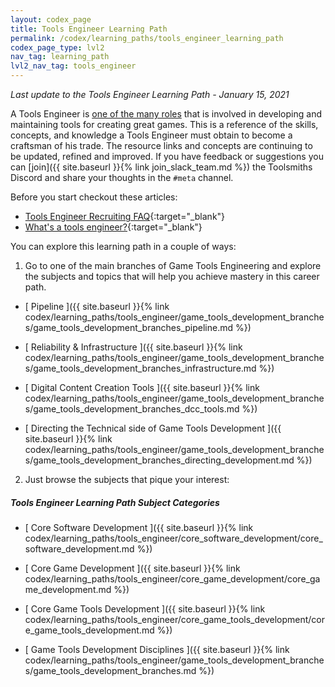 ```yaml
---
layout: codex_page
title: Tools Engineer Learning Path
permalink: /codex/learning_paths/tools_engineer_learning_path
codex_page_type: lvl2
nav_tag: learning_path
lvl2_nav_tag: tools_engineer
---
```


_Last update to the Tools Engineer Learning Path - January 15, 2021_

A Tools Engineer is [one of the many roles](https://tools.engineer/tool-development-roles) that is involved in developing and maintaining tools for creating great games. This is a reference of the skills, concepts, and knowledge a Tools Engineer must obtain to become a craftsman of his trade. The resource links and concepts are continuing to be updated, refined and improved. If you have feedback or suggestions you can [join]({{ site.baseurl }}{% link join_slack_team.md %}) the Toolsmiths Discord and share your thoughts in the `#meta` channel.


Before you start checkout these articles:
- [Tools Engineer Recruiting FAQ](https://gorlak.dev/recruiting/2018/07/13/tools-engineer-faq){:target="_blank"}
- [What's a tools engineer?](https://www.bungie.net/en/News/Article/50492){:target="_blank"}


You can explore this learning path in a couple of ways:

1) Go to one of the main branches of Game Tools Engineering and explore the subjects and topics that will help you achieve mastery in this career path.
- [ Pipeline ]({{ site.baseurl }}{% link codex/learning_paths/tools_engineer/game_tools_development_branches/game_tools_development_branches_pipeline.md %})

- [ Reliability & Infrastructure ]({{ site.baseurl }}{% link codex/learning_paths/tools_engineer/game_tools_development_branches/game_tools_development_branches_infrastructure.md %})

- [ Digital Content Creation Tools ]({{ site.baseurl }}{% link codex/learning_paths/tools_engineer/game_tools_development_branches/game_tools_development_branches_dcc_tools.md %})

- [ Directing the Technical side of Game Tools Development ]({{ site.baseurl }}{% link codex/learning_paths/tools_engineer/game_tools_development_branches/game_tools_development_branches_directing_development.md %})

2) Just browse the subjects that pique your interest:

##### Tools Engineer Learning Path Subject Categories 

- [ Core Software Development ]({{ site.baseurl }}{% link codex/learning_paths/tools_engineer/core_software_development/core_software_development.md %})

- [ Core Game Development ]({{ site.baseurl }}{% link codex/learning_paths/tools_engineer/core_game_development/core_game_development.md %})

- [ Core Game Tools Development ]({{ site.baseurl }}{% link codex/learning_paths/tools_engineer/core_game_tools_development/core_game_tools_development.md %})

- [ Game Tools Development Disciplines ]({{ site.baseurl }}{% link codex/learning_paths/tools_engineer/game_tools_development_branches/game_tools_development_branches.md %})

